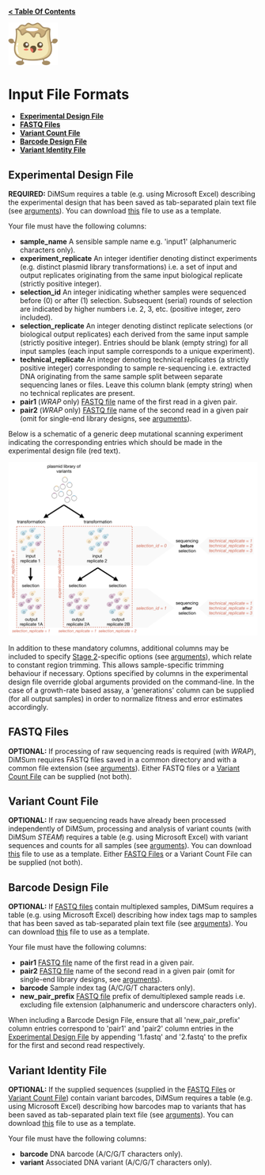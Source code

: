 **[< Table Of Contents](https://github.com/lehner-lab/DiMSum#table-of-contents)**
<p align="left">
  <img src="../Dumpling.png" width="100">
</p>

# Input File Formats

* **[Experimental Design File](#experiment-design-file)**
* **[FASTQ Files](#fastq-files)**
* **[Variant Count File](#variant-count-file)**
* **[Barcode Design File](#barcode-design-file)**
* **[Variant Identity File](#variant-identity-file)**

## Experimental Design File 

**REQUIRED:** DiMSum requires a table (e.g. using Microsoft Excel) describing the experimental design that has been saved as tab-separated plain text file (see [arguments](ARGUMENTS.md#general)). You can download [this](../example_experimentDesign.txt) file to use as a template.

Your file must have the following columns:
* **sample_name** A sensible sample name e.g. 'input1' (alphanumeric characters only).
* **experiment_replicate** An integer identifier denoting distinct experiments (e.g. distinct plasmid library transformations) i.e. a set of input and output replicates originating from the same input biological replicate (strictly positive integer).
* **selection_id** An integer inidicating whether samples were sequenced before (0) or after (1) selection. Subsequent (serial) rounds of selection are indicated by higher numbers i.e. 2, 3, etc. (positive integer, zero included).
* **selection_replicate** An integer denoting distinct replicate selections (or biological output replicates) each derived from the same input sample (strictly positive integer). Entries should be blank (empty string) for all input samples (each input sample corresponds to a unique experiment).
* **technical_replicate** An integer denoting technical replicates (a strictly positive integer) corresponding to sample re-sequencing i.e. extracted DNA originating from the same sample split between separate sequencing lanes or files. Leave this column blank (empty string) when no technical replicates are present.
* **pair1** (_WRAP_ only) [FASTQ file](#fastq-files) name of the first read in a given pair.
* **pair2** (_WRAP_ only) [FASTQ file](#fastq-files) name of the second read in a given pair (omit for single-end library designs, see [arguments](ARGUMENTS.md#fastq-files)).

Below is a schematic of a generic deep mutational scanning experiment indicating the corresponding entries which should be made in the experimental design file (red text). 
<p align="left">
  <img src="../DMS_experiment.png" width="600">
</p>

In addition to these mandatory columns, additional columns may be included to specify [Stage 2](https://github.com/lehner-lab/DiMSum#stage-2-trim-constant-regions-wrap)-specific options (see [arguments](ARGUMENTS.md#trim-arguments)), which relate to constant region trimming. This allows sample-specific trimming behaviour if necessary. Options specified by columns in the experimental design file override global arguments provided on the command-line. In the case of a growth-rate based assay, a 'generations' column can be supplied (for all output samples) in order to normalize fitness and error estimates accordingly.

## FASTQ Files

**OPTIONAL:** If processing of raw sequencing reads is required (with *WRAP*), DiMSum requires FASTQ files saved in a common directory and with a common file extension (see [arguments](ARGUMENTS.md#fastq-files)). Either FASTQ files or a [Variant Count File](#variant-count-file) can be supplied (not both).

## Variant Count File

**OPTIONAL:** If raw sequencing reads have already been processed independently of DiMSum, processing and analysis of variant counts (with DiMSum *STEAM*) requires a table (e.g. using Microsoft Excel) with variant sequences and counts for all samples (see [arguments](ARGUMENTS.md#custom-variant-count-file)). You can download [this](../example_variantCounts.txt) file to use as a template. Either [FASTQ Files](#fastq-files) or a Variant Count File can be supplied (not both).

## Barcode Design File

**OPTIONAL:** If [FASTQ files](#fastq-files) contain multiplexed samples, DiMSum requires a table (e.g. using Microsoft Excel) describing how index tags map to samples that has been saved as tab-separated plain text file (see [arguments](ARGUMENTS.md#barcoded-library-design)). You can download [this](../example_barcodeDesign.txt) file to use as a template.

Your file must have the following columns:
* **pair1** [FASTQ file](#fastq-files) name of the first read in a given pair.
* **pair2** [FASTQ file](#fastq-files) name of the second read in a given pair (omit for single-end library designs, see [arguments](ARGUMENTS.md#fastq-files)).
* **barcode** Sample index tag (A/C/G/T characters only).
* **new_pair_prefix** [FASTQ file](#fastq-files) prefix of demultiplexed sample reads i.e. excluding file extension (alphanumeric and underscore characters only).

When including a Barcode Design File, ensure that all 'new_pair_prefix' column entries correspond to 'pair1' and 'pair2' column entries in the [Experimental Design File](#experimental-design-file) by appending '1.fastq' and '2.fastq' to the prefix for the first and second read respectively.

## Variant Identity File

**OPTIONAL:** If the supplied sequences (supplied in the [FASTQ Files](#fastq-files) or [Variant Count File](#variant-count-file)) contain variant barcodes, DiMSum requires a table (e.g. using Microsoft Excel) describing how barcodes map to variants that has been saved as tab-separated plain text file (see [arguments](ARGUMENTS.md#barcoded-library-design)). You can download [this](../example_variantIdentity.txt) file to use as a template. 

Your file must have the following columns:
* **barcode** DNA barcode (A/C/G/T characters only).
* **variant** Associated DNA variant (A/C/G/T characters only).


